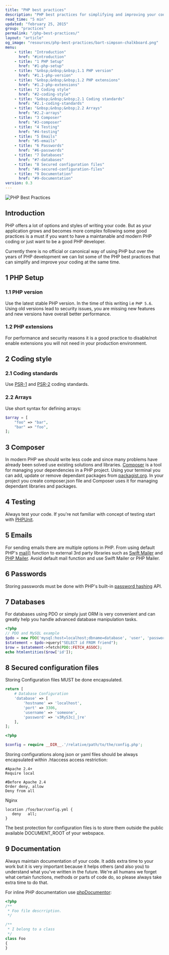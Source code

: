 ```yaml
---
title: "PHP best practices"
description: "PHP best practices for simplifying and improving your coding"
read_time: "5 min"
updated: "february 25, 2015"
group: "practices"
permalink: "/php-best-practices/"
layout: "article"
og_image: "resources/php-best-practices/bart-simpson-chalkboard.png"
menu:
    - title: "Introduction"
      href: "#introduction"
    - title: "1 PHP Setup"
      href: "#1-php-setup"
    - title: "&nbsp;&nbsp;&nbsp;1.1 PHP version"
      href: "#1.1-php-version"
    - title: "&nbsp;&nbsp;&nbsp;1.2 PHP extensions"
      href: "#1.2-php-extensions"
    - title: "2 Coding style"
      href: "#2-coding-style"
    - title: "&nbsp;&nbsp;&nbsp;2.1 Coding standards"
      href: "#2.1-coding-standards"
    - title: "&nbsp;&nbsp;&nbsp;2.2 Arrays"
      href: "#2.2-arrays"
    - title: "3 Composer"
      href: "#3-composer"
    - title: "4 Testing"
      href: "#4-testing"
    - title: "5 Emails"
      href: "#5-emails"
    - title: "6 Passwords"
      href: "#6-passwords"
    - title: "7 Databases"
      href: "#7-databases"
    - title: "8 Secured configuration files"
      href: "#8-secured-configuration-files"
    - title: "9 Documentation"
      href: "#9-documentation"
version: 0.3
---
```


![PHP Best Practices](https://raw.githubusercontent.com/wwphp-fb/php-resources/master/php-best-practices/bart-simpson-chalkboard.png "PHP Best Practices")

## Introduction

PHP offers a lot of options and styles of writing your code. But as your application grows and
becomes more complex following some good practices is a must if you want to have a maintanable and modern PHP coding
or just want to be a good PHP developer.

Currently there is no official or canonical way of using PHP but over the years of PHP development we can list
some of the PHP best practices that can simplify and improve your coding at the same time.

## 1 PHP Setup

### 1.1 PHP version

Use the latest stable PHP version. In the time of this writing i.e `PHP 5.6`. Using old versions lead to security issues, you are missing new features and new versions have overall better performance.

### 1.2 PHP extensions

For performance and security reasons it is a good practice to disable/not enable extensions you will not need in your production environment.

## 2 Coding style

### 2.1 Coding standards

Use [PSR-1][psr-1] and [PSR-2][psr-2] coding standards.

### 2.2 Arrays

Use short syntax for defining arrays:

```php
$array = [
    "foo" => "bar",
    "bar" => "foo",
];
```

## 3 Composer

In modern PHP we should write less code and since many problems have already been solved use existing solutions and libraries.
[Composer][composer] is a tool for managing your dependencies in a PHP project. Using your terminal you can add, update or remove dependant packages from [packagist.org][packagist]. In your project you create composer.json file and Composer uses it for managing dependant libraries and packages.

## 4 Testing

Always test your code. If you're not familiar with concept of testing start with [PHPUnit][phpunit].

## 5 Emails

For sending emails there are multiple options in PHP. From using default PHP's [mail()][mail] function to external 3rd party libraries such as [Swift Mailer][swift-mailer] and [PHP Mailer][php-mailer]. Avoid default mail function and use Swift Mailer or PHP Mailer.

## 6 Passwords

Storing passwords must be done with PHP's built-in [password hashing][password-hashing] API.

## 7 Databases

For databases using PDO or simply just ORM is very convenient and can greatly help you handle advanced database manipulation tasks.

```php
<?php
// PDO and MySQL example
$pdo = new PDO('mysql:host=localhost;dbname=database', 'user', 'password');
$statement = $pdo->query("SELECT id FROM friend");
$row = $statement->fetch(PDO::FETCH_ASSOC);
echo htmlentities($row['id']);
```

## 8 Secured configuration files

Storing Configuration files MUST be done encapsulated.

```php
return [
    # Database Configuration
    'database' => [
        'hostname' => 'localhost',
        'port' => 3306,
        'username' => 'someone',
        'password' => 'v3RyS3c|_|re'
    ],
];
```

```php
<?php

$config = require __DIR__.'/relative/path/to/the/config.php';
```

Storing configurations along json or yaml files should be always encapsulated within .htaccess access restriction:

```
#Apache 2.4+
Require local

#Before Apache 2.4
Order deny, allow
Deny from all
```

Nginx

```text
location /foo/bar/config.yml {
   deny   all;
}
```

The best protection for configuration files is to store them outside the public available DOCUMENT_ROOT of your webspace.

## 9 Documentation

Always maintain documentation of your code. It adds extra time to your work but it is very important because it helps others (and also you)
to understand what you've written in the future. We're all humans we forget what certain functions, methods or parts of code do, so please
always take extra time to do that.

For inline PHP documentation use [phpDocumentor][phpdocumentor]:

```php
<?php
/**
 * Foo file descrription.
 */

/**
 * I belong to a class
 */
class Foo
{
}
```

[psr-1]: http://www.php-fig.org/psr/psr-1/
[psr-2]: http://www.php-fig.org/psr/psr-2/
[composer]: https://getcomposer.org
[packagist]: https://packagist.org
[phpunit]: http://phpunit.de
[mail]: http://php.net/manual/function.mail
[swift-mailer]: http://swiftmailer.org/
[php-mailer]: https://github.com/PHPMailer/PHPMailer
[password-hashing]: http://php.net/manual/en/book.password.php
[phpdocumentor]: http://www.phpdoc.org/